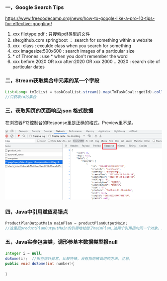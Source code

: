 ### 一，Google Search Tips

https://www.freecodecamp.org/news/how-to-google-like-a-pro-10-tips-for-effective-googling/

1. xxx   filetype:pdf  : 只搜索pdf类型的文件
2. site:github.com springboot ：  search for something within a website 
3. xxx  -class : exculde class when you search for something
4. xxx  imagesize:500x600 :  search images of a particular size 
5. \* of Thrones :   use * when you don't remember the word
6. xxx  before:2020  OR  xxx after:2020  OR   xxx  2000 .. 2020 :  search site of particular dates

### 二，Stream获取集合中元素的某一个字段

```java
List<Long> tmIdList = taskCoalList.stream().map(TmTaskCoal::getId).collect(Collectors.toList());
//只获取id的集合
```

### 三，获取网页的页面响应json 格式数据

在浏览器F12控制台的Response里是正确的格式，Preview里不是。

![1692146245663](note-images/1692146245663.png)

### 四，Java中引用赋值易错点

```java
ProductPlanOutputMain mainPlan = productPlanOutputMain;
//这里把productPlanOutputMain的引用地址给了mainPlan,这两个引用指向同一个对象，如果mainPlan修改属性，那么对象属性就会改变，productPlanOutputMain引用的值同时改变。注意！！
```

### 五，Java实参包装类，调形参基本数据类型报null

```java
Integer i = null;
doSome(i);  //报空指针异常。比较特殊，没有指向被调用的方法。注意。
public void doSome(int number){
    
}
```

